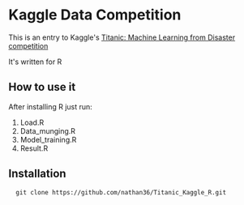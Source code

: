 Kaggle Data Competition
===================================

This is an entry to Kaggle's
[Titanic: Machine Learning from Disaster competition](https://www.kaggle.com/c/titanic)

It's written for R 

How to use it
-------------

After installing R just run:
   1. Load.R
   2. Data_munging.R
   3. Model_training.R
   4. Result.R

Installation
------------

      git clone https://github.com/nathan36/Titanic_Kaggle_R.git


